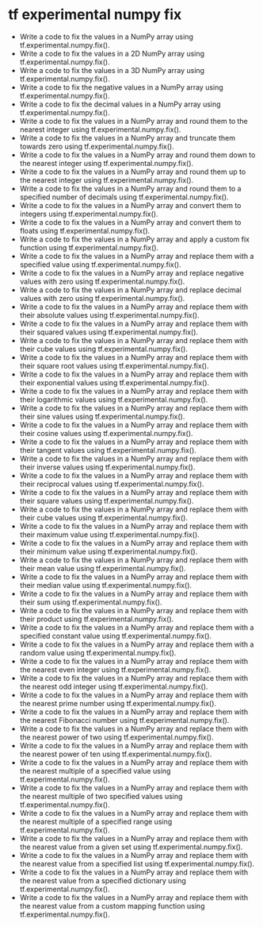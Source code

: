 # tf experimental numpy fix

- Write a code to fix the values in a NumPy array using tf.experimental.numpy.fix().
- Write a code to fix the values in a 2D NumPy array using tf.experimental.numpy.fix().
- Write a code to fix the values in a 3D NumPy array using tf.experimental.numpy.fix().
- Write a code to fix the negative values in a NumPy array using tf.experimental.numpy.fix().
- Write a code to fix the decimal values in a NumPy array using tf.experimental.numpy.fix().
- Write a code to fix the values in a NumPy array and round them to the nearest integer using tf.experimental.numpy.fix().
- Write a code to fix the values in a NumPy array and truncate them towards zero using tf.experimental.numpy.fix().
- Write a code to fix the values in a NumPy array and round them down to the nearest integer using tf.experimental.numpy.fix().
- Write a code to fix the values in a NumPy array and round them up to the nearest integer using tf.experimental.numpy.fix().
- Write a code to fix the values in a NumPy array and round them to a specified number of decimals using tf.experimental.numpy.fix().
- Write a code to fix the values in a NumPy array and convert them to integers using tf.experimental.numpy.fix().
- Write a code to fix the values in a NumPy array and convert them to floats using tf.experimental.numpy.fix().
- Write a code to fix the values in a NumPy array and apply a custom fix function using tf.experimental.numpy.fix().
- Write a code to fix the values in a NumPy array and replace them with a specified value using tf.experimental.numpy.fix().
- Write a code to fix the values in a NumPy array and replace negative values with zero using tf.experimental.numpy.fix().
- Write a code to fix the values in a NumPy array and replace decimal values with zero using tf.experimental.numpy.fix().
- Write a code to fix the values in a NumPy array and replace them with their absolute values using tf.experimental.numpy.fix().
- Write a code to fix the values in a NumPy array and replace them with their squared values using tf.experimental.numpy.fix().
- Write a code to fix the values in a NumPy array and replace them with their cube values using tf.experimental.numpy.fix().
- Write a code to fix the values in a NumPy array and replace them with their square root values using tf.experimental.numpy.fix().
- Write a code to fix the values in a NumPy array and replace them with their exponential values using tf.experimental.numpy.fix().
- Write a code to fix the values in a NumPy array and replace them with their logarithmic values using tf.experimental.numpy.fix().
- Write a code to fix the values in a NumPy array and replace them with their sine values using tf.experimental.numpy.fix().
- Write a code to fix the values in a NumPy array and replace them with their cosine values using tf.experimental.numpy.fix().
- Write a code to fix the values in a NumPy array and replace them with their tangent values using tf.experimental.numpy.fix().
- Write a code to fix the values in a NumPy array and replace them with their inverse values using tf.experimental.numpy.fix().
- Write a code to fix the values in a NumPy array and replace them with their reciprocal values using tf.experimental.numpy.fix().
- Write a code to fix the values in a NumPy array and replace them with their square values using tf.experimental.numpy.fix().
- Write a code to fix the values in a NumPy array and replace them with their cube values using tf.experimental.numpy.fix().
- Write a code to fix the values in a NumPy array and replace them with their maximum value using tf.experimental.numpy.fix().
- Write a code to fix the values in a NumPy array and replace them with their minimum value using tf.experimental.numpy.fix().
- Write a code to fix the values in a NumPy array and replace them with their mean value using tf.experimental.numpy.fix().
- Write a code to fix the values in a NumPy array and replace them with their median value using tf.experimental.numpy.fix().
- Write a code to fix the values in a NumPy array and replace them with their sum using tf.experimental.numpy.fix().
- Write a code to fix the values in a NumPy array and replace them with their product using tf.experimental.numpy.fix().
- Write a code to fix the values in a NumPy array and replace them with a specified constant value using tf.experimental.numpy.fix().
- Write a code to fix the values in a NumPy array and replace them with a random value using tf.experimental.numpy.fix().
- Write a code to fix the values in a NumPy array and replace them with the nearest even integer using tf.experimental.numpy.fix().
- Write a code to fix the values in a NumPy array and replace them with the nearest odd integer using tf.experimental.numpy.fix().
- Write a code to fix the values in a NumPy array and replace them with the nearest prime number using tf.experimental.numpy.fix().
- Write a code to fix the values in a NumPy array and replace them with the nearest Fibonacci number using tf.experimental.numpy.fix().
- Write a code to fix the values in a NumPy array and replace them with the nearest power of two using tf.experimental.numpy.fix().
- Write a code to fix the values in a NumPy array and replace them with the nearest power of ten using tf.experimental.numpy.fix().
- Write a code to fix the values in a NumPy array and replace them with the nearest multiple of a specified value using tf.experimental.numpy.fix().
- Write a code to fix the values in a NumPy array and replace them with the nearest multiple of two specified values using tf.experimental.numpy.fix().
- Write a code to fix the values in a NumPy array and replace them with the nearest multiple of a specified range using tf.experimental.numpy.fix().
- Write a code to fix the values in a NumPy array and replace them with the nearest value from a given set using tf.experimental.numpy.fix().
- Write a code to fix the values in a NumPy array and replace them with the nearest value from a specified list using tf.experimental.numpy.fix().
- Write a code to fix the values in a NumPy array and replace them with the nearest value from a specified dictionary using tf.experimental.numpy.fix().
- Write a code to fix the values in a NumPy array and replace them with the nearest value from a custom mapping function using tf.experimental.numpy.fix().